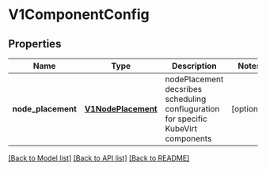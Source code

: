 # V1ComponentConfig

## Properties
Name | Type | Description | Notes
------------ | ------------- | ------------- | -------------
**node_placement** | [**V1NodePlacement**](V1NodePlacement.md) | nodePlacement decsribes scheduling confiuguration for specific KubeVirt components | [optional] 

[[Back to Model list]](../README.md#documentation-for-models) [[Back to API list]](../README.md#documentation-for-api-endpoints) [[Back to README]](../README.md)



